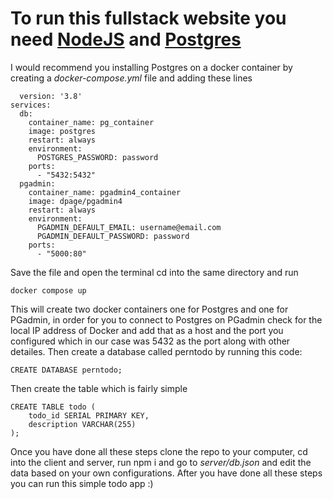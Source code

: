 # To run this fullstack website you need [NodeJS](https://nodejs.org/en/) and [Postgres](https://www.postgresql.org/)

 I would recommend you installing Postgres on a docker container by creating a *docker-compose.yml* file and adding these lines
 
      version: '3.8'
    services:
      db:
        container_name: pg_container
        image: postgres
        restart: always
        environment:
          POSTGRES_PASSWORD: password
        ports:
          - "5432:5432"
      pgadmin:
        container_name: pgadmin4_container
        image: dpage/pgadmin4
        restart: always
        environment:
          PGADMIN_DEFAULT_EMAIL: username@email.com
          PGADMIN_DEFAULT_PASSWORD: password
        ports:
          - "5000:80"

Save the file and open the terminal cd into the same directory and run 

    docker compose up

This will create two docker containers one for Postgres and one for PGadmin, in order for you to connect to Postgres on PGadmin check for the local IP address of Docker and add that as a host and the port you configured which in our case was 5432 as the port along with other detailes.
Then create a database called perntodo by running this code:

    CREATE DATABASE perntodo;

Then create the table which is fairly simple

    CREATE TABLE todo (
    	todo_id SERIAL PRIMARY KEY,
    	description VARCHAR(255)
    );

Once you have done all these steps clone the repo to your computer, cd into the client and server, run npm i and go to *server/db.json*  and edit the data based on your own configurations.
After you have done all these steps you can run this simple todo app 
:)